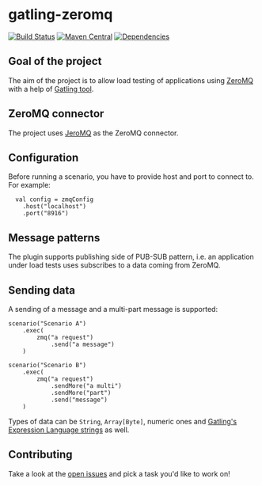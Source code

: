 # gatling-zeromq

[![Build Status](https://travis-ci.org/softwaremill/gatling-zeromq.svg?branch=master)](https://travis-ci.org/softwaremill/gatling-zeromq)
[![Maven Central](https://maven-badges.herokuapp.com/maven-central/com.softwaremill.gatling-zeromq/gatling-zeromq_2.11/badge.svg)](https://maven-badges.herokuapp.com/maven-central/com.softwaremill.gatling-zeromq/gatling-zeromq_2.11)
[![Dependencies](https://app.updateimpact.com/badge/636824687711752192/gatling-zeromq.svg?config=compile)](https://app.updateimpact.com/latest/636824687711752192/gatling-zeromq)

## Goal of the project

The aim of the project is to allow load testing of applications using [ZeroMQ](http://zeromq.org) with a help of [Gatling tool](http://gatling.io).

## ZeroMQ connector

The project uses [JeroMQ](https://github.com/zeromq/jeromq) as the ZeroMQ connector.

## Configuration

Before running a scenario, you have to provide host and port to connect to. For example:
```
  val config = zmqConfig
    .host("localhost")
    .port("8916")
```

## Message patterns

The plugin supports publishing side of PUB-SUB pattern, i.e. an application under load tests uses subscribes to a data coming from ZeroMQ.

## Sending data

A sending of a message and a multi-part message is supported:
```
scenario("Scenario A")
    .exec(
        zmq("a request")
            .send("a message")
    )

scenario("Scenario B")
    .exec(
        zmq("a request")
            .sendMore("a multi")
            .sendMore("part")
            .send("message")
    )
```

Types of data can be `String`, `Array[Byte]`, numeric ones and [Gatling's Expression Language strings](http://gatling.io/docs/current/session/expression_el/#el) as well.

## Contributing

Take a look at the [open issues](https://github.com/softwaremill/gatling-zeromq/issues) and pick a task you'd like to work on!
